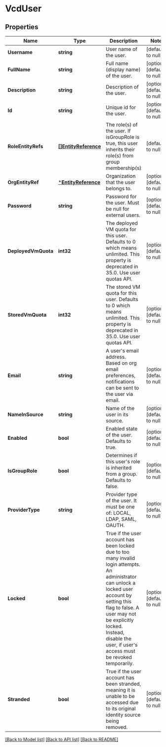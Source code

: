 # VcdUser

## Properties
Name | Type | Description | Notes
------------ | ------------- | ------------- | -------------
**Username** | **string** | User name of the user. | [default to null]
**FullName** | **string** | Full name (display name) of the user. | [optional] [default to null]
**Description** | **string** | Description of the user. | [optional] [default to null]
**Id** | **string** | Unique id for the user. | [optional] [default to null]
**RoleEntityRefs** | [**[]EntityReference**](EntityReference.md) | The role(s) of the user. If isGroupRole is true, this user inherits their role(s) from group membership(s) | [default to null]
**OrgEntityRef** | [***EntityReference**](EntityReference.md) | Organization that the user belongs to. | [optional] [default to null]
**Password** | **string** | Password for the user. Must be null for external users. | [optional] [default to null]
**DeployedVmQuota** | **int32** | The deployed VM quota for this user. Defaults to 0 which means unlimited. This property is deprecated in 35.0. Use user quotas API. | [optional] [default to null]
**StoredVmQuota** | **int32** | The stored VM quota for this user. Defaults to 0 which means unlimited. This property is deprecated in 35.0. Use user quotas API. | [optional] [default to null]
**Email** | **string** | A user&#39;s email address. Based on org email preferences, notifications can be sent to the user via email. | [optional] [default to null]
**NameInSource** | **string** | Name of the user in its source. | [optional] [default to null]
**Enabled** | **bool** | Enabled state of the user. Defaults to true. | [optional] [default to null]
**IsGroupRole** | **bool** | Determines if this user&#39;s role is inherited from a group. Defaults to false. | [optional] [default to null]
**ProviderType** | **string** | Provider type of the user. It must be one of: LOCAL, LDAP, SAML, OAUTH. | [optional] [default to null]
**Locked** | **bool** | True if the user account has been locked due to too many invalid login attempts. An administrator can unlock a locked user account by setting this flag to false. A user may not be explicitly locked. Instead, disable the user, if user&#39;s access must be revoked temporarily. | [optional] [default to null]
**Stranded** | **bool** | True if the user account has been stranded, meaning it is unable to be accessed due to its original identity source being removed. | [optional] [default to null]

[[Back to Model list]](../README.md#documentation-for-models) [[Back to API list]](../README.md#documentation-for-api-endpoints) [[Back to README]](../README.md)


